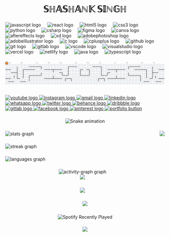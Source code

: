 <h1 align="center">𝕊ℍ𝔸𝕊ℍ𝔸ℕ𝕂 𝕊𝕀ℕ𝔾ℍ</h1> 
 
###       
   
<div align="left">       
  <img src="https://cdn.jsdelivr.net/gh/devicons/devicon/icons/javascript/javascript-original.svg" height="30" alt="javascript logo"  />
  <img width="12" />
  <img src="https://skillicons.dev/icons?i=react" height="30" alt="react logo"  />
  <img width="12" />
  <img src="https://cdn.jsdelivr.net/gh/devicons/devicon/icons/html5/html5-original.svg" height="30" alt="html5 logo"  />
  <img width="12" />
  <img src="https://cdn.jsdelivr.net/gh/devicons/devicon/icons/css3/css3-original.svg" height="30" alt="css3 logo"  />
  <img width="12" />
  <img src="https://cdn.jsdelivr.net/gh/devicons/devicon/icons/python/python-original.svg" height="30" alt="python logo"  />
  <img width="12" />
  <img src="https://skillicons.dev/icons?i=cs" height="30" alt="csharp logo"  />
  <img width="12" />
  <img src="https://cdn.jsdelivr.net/gh/devicons/devicon/icons/figma/figma-original.svg" height="30" alt="figma logo"  />
  <img width="12" />
  <img src="https://cdn.jsdelivr.net/gh/devicons/devicon/icons/canva/canva-original.svg" height="30" alt="canva logo"  />
  <img width="12" />
  <img src="https://cdn.jsdelivr.net/gh/devicons/devicon/icons/aftereffects/aftereffects-original.svg" height="30" alt="aftereffects logo"  />
  <img width="12" />
  <img src="https://skillicons.dev/icons?i=xd" height="30" alt="xd logo"  />
  <img width="12" />
  <img src="https://skillicons.dev/icons?i=ps" height="30" alt="adobephotoshop logo"  />
  <img width="12" />
  <img src="https://skillicons.dev/icons?i=ai" height="30" alt="adobeillustrator logo"  />
  <img width="12" />
  <img src="https://skillicons.dev/icons?i=c" height="30" alt="c logo"  />
  <img width="12" />
  <img src="https://skillicons.dev/icons?i=cpp" height="30" alt="cplusplus logo"  />
  <img width="12" />
  <img src="https://skillicons.dev/icons?i=github" height="30" alt="github logo"  />
  <img width="12" />
  <img src="https://skillicons.dev/icons?i=git" height="30" alt="git logo"  />
  <img width="12" />
  <img src="https://skillicons.dev/icons?i=gitlab" height="30" alt="gitlab logo"  />
  <img width="12" />
  <img src="https://skillicons.dev/icons?i=vscode" height="30" alt="vscode logo"  />
  <img width="12" />
  <img src="https://cdn.jsdelivr.net/gh/devicons/devicon/icons/visualstudio/visualstudio-plain.svg" height="30" alt="visualstudio logo"  />
  <img width="12" />
  <img src="https://skillicons.dev/icons?i=vercel" height="30" alt="vercel logo"  />
  <img width="12" />
  <img src="https://skillicons.dev/icons?i=netlify" height="30" alt="netlify logo"  />
  <img width="12" />
  <img src="https://skillicons.dev/icons?i=java" height="30" alt="java logo"  />
  <img width="12" />
  <img src="https://cdn.jsdelivr.net/gh/devicons/devicon/icons/typescript/typescript-original.svg" height="30" alt="typescript logo"  />
</div>


###



<picture>
  <source media="(prefers-color-scheme: dark)" srcset="https://raw.githubusercontent.com/shashank271005/shashank271005/output/pacman-contribution-graph-dark.svg">
  <source media="(prefers-color-scheme: light)" srcset="https://raw.githubusercontent.com/shashank271005/shashank271005/output/pacman-contribution-graph.svg">
  <img alt="pacman contribution graph" src="https://raw.githubusercontent.com/shashank271005/shashank271005/output/pacman-contribution-graph.svg">
</picture>


###

<div align="left">
  <a href="https://www.youtube.com/@shashanksingh3508" target="_blank">
    <img src="https://img.shields.io/static/v1?message=Youtube&logo=youtube&label=&color=FF0000&logoColor=white&labelColor=&style=for-the-badge" height="35" alt="youtube logo"  />
  </a>
  <a href="https://www.instagram.com/sh.shank_2705/" target="_blank">
    <img src="https://img.shields.io/static/v1?message=Instagram&logo=instagram&label=&color=E4405F&logoColor=white&labelColor=&style=for-the-badge" height="35" alt="instagram logo"  />
  </a>
  <a href="mailto:singshashank7@gmail.com" target="_blank">
    <img src="https://img.shields.io/static/v1?message=Gmail&logo=gmail&label=&color=D14836&logoColor=white&labelColor=&style=for-the-badge" height="35" alt="gmail logo"  />
  </a>
  <a href="https://www.linkedin.com/in/shashank2710/" target="_blank">
    <img src="https://img.shields.io/static/v1?message=LinkedIn&logo=linkedin&label=&color=0077B5&logoColor=white&labelColor=&style=for-the-badge" height="35" alt="linkedin logo"  />
  </a>
  <a href="https://wa.me/6387879284" target="_blank">
    <img src="https://img.shields.io/static/v1?message=Whatsapp&logo=whatsapp&label=&color=25D366&logoColor=white&labelColor=&style=for-the-badge" height="35" alt="whatsapp logo"  />
  </a>
  <a href="https://x.com/shashank271005" target="_blank">
    <img src="https://img.shields.io/static/v1?message=Twitter&logo=twitter&label=&color=1DA1F2&logoColor=white&labelColor=&style=for-the-badge" height="35" alt="twitter logo"  />
  </a>
  <a href="https://www.behance.net/shashanksingh140" target="_blank">
    <img src="https://img.shields.io/static/v1?message=Behance&logo=behance&label=&color=1769ff&logoColor=white&labelColor=&style=for-the-badge" height="35" alt="behance logo"  />
  </a>
  <a href="https://dribbble.com/shshank2705" target="_blank">
    <img src="https://img.shields.io/static/v1?message=Dribbble&logo=dribbble&label=&color=EA4C89&logoColor=white&labelColor=&style=for-the-badge" height="35" alt="dribbble logo"  />
  </a>

 <a href="https://gitlab.com/shashank271005" target="_blank">
    <img src="https://img.shields.io/static/v1?message=GitLab&logo=gitlab&label=&color=FC6D26&logoColor=white&labelColor=&style=for-the-badge" height="35" alt="gitlab logo"  />
  </a>

   <a href="https://www.facebook.com/Shashank.27.10.2004/" target="_blank">
    <img src="https://img.shields.io/static/v1?message=Facebook&logo=facebook&label=&color=1877F2&logoColor=white&labelColor=&style=for-the-badge" height="35" alt="facebook logo"  />
  </a>


<a href="https://in.pinterest.com/singshashank7/_profile/" target="_blank">
  <img src="https://res.cloudinary.com/dkdstxw96/image/upload/v1754641036/aaaaaaaaaaaaaaaaaaaa_qmedb7.png" alt="pinterest logo" width="120"/>
</a>

<a href="https://ssportfolio23154013.vercel.app/" target="_blank">
  <img src="https://res.cloudinary.com/dkdstxw96/image/upload/v1754661813/portfolio_whsdoc.png" alt="portfolio button" width="120"/>
</a>



  
</div>

###

<div align="center">
<img src="https://raw.githubusercontent.com/shashank271005/shashank271005/output/snake.svg" alt="Snake animation" />
</div>


###

<!-- <img align="right" height="300" src="https://res.cloudinary.com/dkdstxw96/image/upload/v1754372988/Group_48424_ikkvfw.png"  /> -->
<img align="right" height="200" src="https://media4.giphy.com/media/v1.Y2lkPTc5MGI3NjExanJkNjJteHo5ZGxpOWh5dDg2MTBwNjlxZm1maXV5Y2NmM3hiMW4xbiZlcD12MV9pbnRlcm5hbF9naWZfYnlfaWQmY3Q9cw/vKhKsyEFVK4IuEKzWY/giphy.gif"  />

###

<!-- <img align="right" height="200" src="https://media2.giphy.com/media/v1.Y2lkPTc5MGI3NjExeDJ3MGIwMGxuYmtiaXBqeGh5NnRobjNrdDhlbXlhZHpxdGl5OHE4ZyZlcD12MV9pbnRlcm5hbF9naWZfYnlfaWQmY3Q9cw/ozCcNgznOnE56vUmJc/giphy.gif" style="transform: rotate(-180deg);" /> -->

###

<div align="left">
  <img src="https://github-readme-stats.vercel.app/api?username=shashank271005&hide_title=false&hide_rank=false&show_icons=true&include_all_commits=true&count_private=true&disable_animations=false&theme=dracula&locale=en&hide_border=false" height="150" alt="stats graph"  />

 


  ###

  <div align="left">
  <img src="https://streak-stats.demolab.com?user=shashank271005&locale=en&mode=daily&theme=dracula&hide_border=false&border_radius=5" height="150" alt="streak graph"  />
</div>

 ###

  <div align="left">
  
  <img src="https://github-readme-stats.vercel.app/api/top-langs?username=shashank271005&locale=en&hide_title=false&layout=compact&card_width=320&langs_count=5&theme=dracula&hide_border=false" height="150" alt="languages graph"  />
</div>
</div>

###


<div align="center">
<img src="https://github-readme-activity-graph.vercel.app/graph?username=shashank271005&radius=16&theme=react&area=true&order=5" height="300" alt="activity-graph graph"  />

</div>



<div align="center">
  <img src="https://visitor-badge.laobi.icu/badge?page_id=shashank271005.shashank271005&"  />
</div>


###

<div align="center">
  <img height="371" src="https://user-images.githubusercontent.com/74038190/225813708-98b745f2-7d22-48cf-9150-083f1b00d6c9.gif"  />
</div>


###

<div align="center">
  <img height="70" src="https://user-images.githubusercontent.com/74038190/212284158-e840e285-664b-44d7-b79b-e264b5e54825.gif"  />
</div>



###


<div align="center">
  <img src="https://spotify-recently-played-readme.vercel.app/api?user=zukfuh3nrhn135vsfle913fz4" alt="Spotify Recently Played"/>
</div>


</div>


###

<div align="center">
  <img height="40" src="https://user-images.githubusercontent.com/74038190/212747107-5b654ba5-31c6-4366-b42b-51b822e9bc52.gif"  />
</div>


